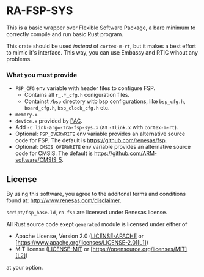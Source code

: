 # RA-FSP-SYS

This is a basic wrapper over Flexible Software Package, a bare minimum to correctly compile and run basic Rust program.

This crate should be used *instead* of `cortex-m-rt`, but it makes a best effort to mimic it's interface. This way, you can use Embassy and RTIC wihout any problems.

### What you must provide

- `FSP_CFG` env variable with header files to configure FSP.
  - Contains all `r_.*_cfg.h` coniguration files.
  - Containst `/bsp` directory witb bsp configurations, like `bsp_cfg.h`, `board_cfg.h`, `bsp_clock_cfg.h` etc.
- `memory.x`.
- `device.x` provided by [PAC](https://github.com/Ddystopia/ra).
- Add `-C link-arg=-Tra-fsp-sys.x` (as `-Tlink.x` with `cortex-m-rt`).
- Optional: `FSP_OVERWRITE` env variable provides an alternative source code for FSP. The default is https://github.com/renesas/fsp.
- Optional: `CMSIS_OVERWRITE` env variable provides an alternative source code for CMSIS. The default is https://github.com/ARM-software/CMSIS_5.

## License

By using this software, you agree to the additonal terms and conditions found at: http://www.renesas.com/disclaimer.

`script/fsp_base.ld`, `ra-fsp` are licensed under Renesas license.

All Rust source code exept `generated` module is licensed under either of

- Apache License, Version 2.0 ([LICENSE-APACHE](LICENSE-APACHE) or
  [https://www.apache.org/licenses/LICENSE-2.0][L1])
- MIT license ([LICENSE-MIT](LICENSE-MIT) or
  [https://opensource.org/licenses/MIT][L2])

[L1]: https://www.apache.org/licenses/LICENSE-2.0
[L2]: https://opensource.org/licenses/MIT

at your option.
